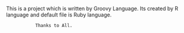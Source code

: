 
This is a project which is written by Groovy Language.
Its created by R language and default file is Ruby language.

               Thanks to All.
